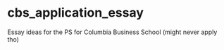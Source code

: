 # cbs_application_essay
Essay ideas for the PS for Columbia Business School (might never apply tho)

